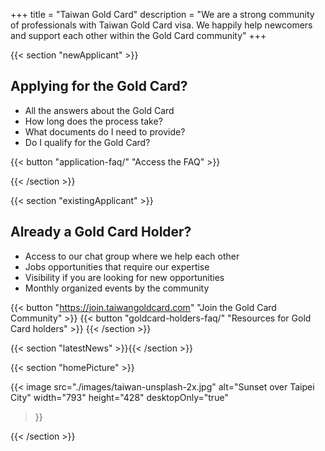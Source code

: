 +++
title = "Taiwan Gold Card"
description = "We are a strong community of professionals with Taiwan Gold Card visa. We happily help newcomers and support each other within the Gold Card community"
+++

{{< section "newApplicant" >}}

## Applying for the Gold Card?

* All the answers about the Gold Card
* How long does the process take?
* What documents do I need to provide?
* Do I qualify for the Gold Card?

{{< button "application-faq/" "Access the FAQ" >}}

{{< /section >}}

{{< section "existingApplicant" >}}

## Already a Gold Card Holder?

* Access to our chat group where we help each other
* Jobs opportunities that require our expertise
* Visibility if you are looking for new opportunities
* Monthly organized events by the community


{{< button "https://join.taiwangoldcard.com" "Join the Gold Card Community" >}}
{{< button "goldcard-holders-faq/" "Resources for Gold Card holders" >}}
{{< /section >}}

[//]: # "latestNews is modified by news_display.js"
{{< section "latestNews" >}}{{< /section >}}

{{< section "homePicture" >}}

{{< image
    src="./images/taiwan-unsplash-2x.jpg"
    alt="Sunset over Taipei City"
    width="793"
    height="428"
    desktopOnly="true"
>}}

{{< /section >}}
